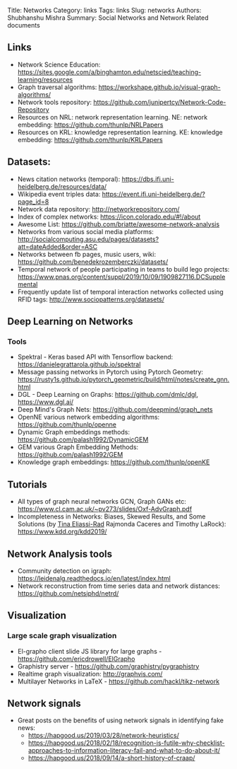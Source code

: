 Title: Networks
Category: links
Tags: links
Slug: networks
Authors: Shubhanshu Mishra
Summary: Social Networks and Network Related documents

## Links

* Network Science Education: https://sites.google.com/a/binghamton.edu/netscied/teaching-learning/resources
* Graph traversal algorithms: https://workshape.github.io/visual-graph-algorithms/
* Network tools repository: https://github.com/junipertcy/Network-Code-Repository
* Resources on NRL: network representation learning. NE: network embedding: https://github.com/thunlp/NRLPapers
* Resources on KRL: knowledge representation learning. KE: knowledge embedding: https://github.com/thunlp/KRLPapers

## Datasets: 

* News citation networks (temporal): https://dbs.ifi.uni-heidelberg.de/resources/data/
* Wikipedia event triples data: https://event.ifi.uni-heidelberg.de/?page_id=8
* Network data repository: http://networkrepository.com/
* Index of complex networks: https://icon.colorado.edu/#!/about
* Awesome List: https://github.com/briatte/awesome-network-analysis
* Networks from various social media platforms: http://socialcomputing.asu.edu/pages/datasets?att=dateAdded&order=ASC
* Networks between fb pages, music users, wiki: https://github.com/benedekrozemberczki/datasets/
* Temporal network of people participating in teams to build lego projects: https://www.pnas.org/content/suppl/2019/10/09/1909827116.DCSupplemental
* Frequently update list of temporal interaction networks collected using RFID tags: http://www.sociopatterns.org/datasets/



## Deep Learning on Networks

### Tools
* Spektral - Keras based API with Tensorflow backend: https://danielegrattarola.github.io/spektral
* Message passing networks in Pytorch using Pytorch Geometry: https://rusty1s.github.io/pytorch_geometric/build/html/notes/create_gnn.html
* DGL - Deep Learning on Graphs: https://github.com/dmlc/dgl, https://www.dgl.ai/
* Deep Mind's Graph Nets: https://github.com/deepmind/graph_nets
* OpenNE various network embedding algorithms: https://github.com/thunlp/openne
* Dynamic Graph embeddings methods: https://github.com/palash1992/DynamicGEM
* GEM various Graph Embedding Methods: https://github.com/palash1992/GEM
* Knowledge graph embeddings: https://github.com/thunlp/openKE

## Tutorials

* All types of graph neural networks GCN, Graph GANs etc: https://www.cl.cam.ac.uk/~pv273/slides/Oxf-AdvGraph.pdf
* Incompleteness in Networks: Biases, Skewed Results, and Some Solutions (by [Tina Eliassi-Rad](http://eliassi.org/) Rajmonda Caceres and Timothy LaRock): https://www.kdd.org/kdd2019/

## Network Analysis tools

* Community detection on igraph: https://leidenalg.readthedocs.io/en/latest/index.html
* Network reconstruction from time series data and network distances: https://github.com/netsiphd/netrd/

## Visualization

### Large scale graph visualization
* El-grapho client slide JS library for large graphs - https://github.com/ericdrowell/ElGrapho
* Graphistry server - https://github.com/graphistry/pygraphistry 
* Realtime graph visualization: http://graphvis.com/
* Multilayer Networks in LaTeX - https://github.com/hackl/tikz-network

## Network signals
* Great posts on the benefits of using network signals in identifying fake news:
  - https://hapgood.us/2019/03/28/network-heuristics/
  - https://hapgood.us/2018/02/18/recognition-is-futile-why-checklist-approaches-to-information-literacy-fail-and-what-to-do-about-it/
  - https://hapgood.us/2018/09/14/a-short-history-of-craap/
